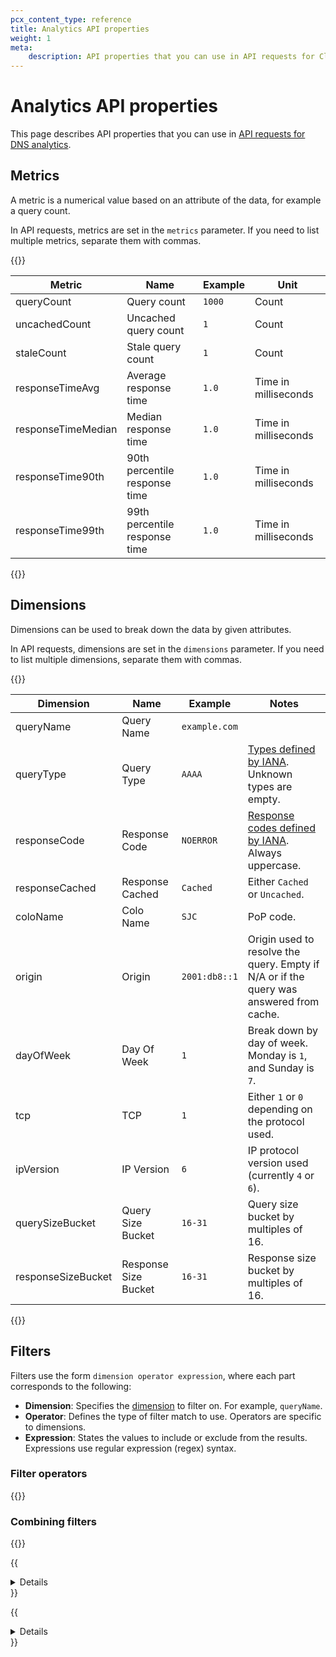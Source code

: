 ```yaml
---
pcx_content_type: reference
title: Analytics API properties
weight: 1
meta:
    description: API properties that you can use in API requests for Cloudflare DNS analytics.
---
```


# Analytics API properties

This page describes API properties that you can use in [API requests for DNS analytics](/api/operations/dns-analytics-table).

## Metrics

A metric is a numerical value based on an attribute of the data, for example a query count.

In API requests, metrics are set in the `metrics` parameter. If you need to list multiple metrics, separate them with commas.

{{<table-wrap>}}

| Metric             | Name                                | Example | Unit                 |
| -------------------| ----------------------------------- | ------- | -------------------- |
| queryCount         | Query count                         | `1000`    | Count                |
| uncachedCount      | Uncached query count                | `1`       | Count                |
| staleCount         | Stale query count                   | `1`       | Count                |
| responseTimeAvg    | Average response time               | `1.0`     | Time in milliseconds |
| responseTimeMedian | Median response time                | `1.0`     | Time in milliseconds |
| responseTime90th   | 90th percentile response time       | `1.0`     | Time in milliseconds |
| responseTime99th   | 99th percentile response time       | `1.0`     | Time in milliseconds |

{{</table-wrap>}}

## Dimensions

Dimensions can be used to break down the data by given attributes.

In API requests, dimensions are set in the `dimensions` parameter. If you need to list multiple dimensions, separate them with commas.

{{<table-wrap>}}

| Dimension          | Name                 | Example     | Notes                                                                                    |
|--------------------|----------------------|-------------|------------------------------------------------------------------------------------------|
| queryName          | Query Name           | `example.com` |                                                                                          |
| queryType          | Query Type           | `AAAA`        | [Types defined by IANA](http://www.iana.org/assignments/dns-parameters/dns-parameters.xhtml#dns-parameters-4). Unknown types are empty.                                          |
| responseCode       | Response Code        | `NOERROR`     | [Response codes defined by IANA](http://www.iana.org/assignments/dns-parameters/dns-parameters.xhtml#dns-parameters-6). Always uppercase.                                       |
| responseCached     | Response Cached      | `Cached`      | Either `Cached` or `Uncached`.                                                               |
| coloName           | Colo Name            | `SJC`         | PoP code.                                                                                |
| origin             | Origin               | `2001:db8::1` | Origin used to resolve the query. Empty if N/A or if the query was answered from cache. |
| dayOfWeek          | Day Of Week          | `1`           | Break down by day of week. Monday is `1`, and Sunday is `7`.                               |
| tcp                | TCP                  | `1`           | Either `1` or `0` depending on the protocol used.                                            |
| ipVersion          | IP Version           | `6`           | IP protocol version used (currently `4` or `6`).                                             |
| querySizeBucket    | Query Size Bucket    | `16-31`       | Query size bucket by multiples of 16.                                                    |
| responseSizeBucket | Response Size Bucket | `16-31`       | Response size bucket by multiples of 16.                                                 |

{{</table-wrap>}}

## Filters

Filters use the form `dimension operator expression`, where each part corresponds to the following:

- **Dimension**: Specifies the [dimension](#dimensions) to filter on. For example, `queryName`.
- **Operator**: Defines the type of filter match to use. Operators are specific to dimensions.
- **Expression**: States the values to include or exclude from the results. Expressions use regular expression (regex) syntax.

### Filter operators

{{<render file="_api-filter-operators.md" productFolder="fundamentals" withParameters="queryName;;example.com;;responseCode;;NOERROR">}}

### Combining filters

{{<render file="_api-combine-filters.md" productFolder="fundamentals">}}

{{<details header="Examples using OR">}}

- `responseCode==NOERROR,responseCode==NXDOMAIN` indicates that response code is either `NOERROR` or `NXDOMAIN`.
- `coloName==SJC OR coloName==LAX` indicates queries in either `SJC` or `LAX`.
  
{{</details>}}

{{<details header="Examples using AND">}}
  
- `responseCode==NOERROR;queryType==AAAA` indicates that response code is `NOERROR` and query type is `AAAA`.
- `queryType==AAAA AND coloName==SJC` indicates `AAAA` queries in `SJC`.

{{</details>}}
